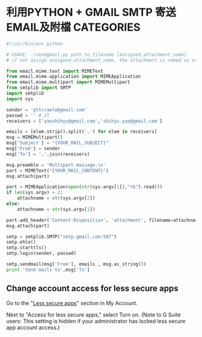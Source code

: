 # 利用PYTHON + GMAIL SMTP 寄送EMAIL及附檔 CATEGORIES


```py
#!/usr/bin/env python

# USAGE: ./sendgmail.py path_to_filename [assigned_attachment_name]
# if not assign assigned_attachment_name, the attachment is named as original path_to_filename

from email.mime.text import MIMEText
from email.mime.application import MIMEApplication
from email.mime.multipart import MIMEMultipart
from smtplib import SMTP
import smtplib
import sys

sender = 'pttcrawle@gmail.com'
passwd = '' # 2l
receivers = ['yaoshihyu@gmail.com','shihyu.yao@gmail.com']

emails = [elem.strip().split(',') for elem in receivers]
msg = MIMEMultipart()
msg['Subject'] = "{YOUR_MAIL_SUBJECT}"
msg['From'] = sender
msg['To'] = ','.join(receivers)

msg.preamble = 'Multipart massage.\n'
part = MIMEText("{YOUR_MAIL_CONTENT}")
msg.attach(part)

part = MIMEApplication(open(str(sys.argv[1]),"rb").read())
if len(sys.argv) > 2:
    attachname = str(sys.argv[2])
else:
    attachname = str(sys.argv[1])

part.add_header('Content-Disposition', 'attachment', filename=attachname)
msg.attach(part)

smtp = smtplib.SMTP("smtp.gmail.com:587")
smtp.ehlo()
smtp.starttls()
smtp.login(sender, passwd)

smtp.sendmail(msg['From'], emails , msg.as_string())
print 'Send mails to',msg['To']
```

## Change account access for less secure apps

Go to the "[Less secure apps](https://www.google.com/settings/security/lesssecureapps)" section in My Account.

Next to "Access for less secure apps," select Turn on. (Note to G Suite users: This setting is hidden if your administrator has locked less secure app account access.)